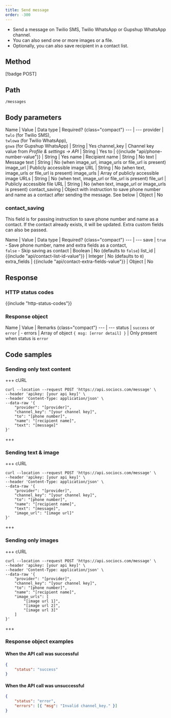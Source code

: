 ```yaml
---
title: Send message
order: -300
---
```


- Send a message on Twilio SMS, Twilio WhatsApp or Gupshup WhatsApp channel.
- You can also send one or more images or a file.
- Optionally, you can also save recipient in a contact list.

## Method

[!badge POST]

## Path

`/messages`

## Body parameters

Name | Value | Data type | Required? {class="compact"}
--- | ---
provider | `twlo` (for Twilio SMS), <br />`twlowa` (for Twilio WhatsApp), <br />`gswa` (for Gupshup WhatsApp) | String | Yes
channel_key | Channel key value from *Profile & settings -> API* | String | Yes
to | {{include "api/phone-number-value"}} | String | Yes
name | Recipient name | String | No
text | Message text | String | No (when image_url, image_urls or file_url is present)
image_url | Publicly accessible image URL | String | No (when text, image_urls or file_url is present)
image_urls | Array of publicly accessible image URLs | String | No (when text, image_url or file_url is present)
file_url | Publicly accessible file URL | String | No (when text, image_url or image_urls is present)
contact_saving | Object with instruction to save phone number and name as a contact after sending the message. See below | Object | No

### contact_saving

This field is for passing instruction to save phone number and name as a contact. If the contact already exists, it will be updated. Extra custom fields can also be passed.

Name | Value | Data type | Required? {class="compact"}
--- | ---
save | `true` - Save phone number, name and extra fields as a contact, <br /> `false` - Skip saving as contact | Boolean | No (defaults to `false`)
list_id | {{include "api/contact-list-id-value"}} | Integer | No (defaults to `0`)
extra_fields | {{include "api/contact-extra-fields-value"}} | Object | No

## Response

### HTTP status codes

{{include "http-status-codes"}}

### Response object

Name | Value | Remarks {class="compact"}
--- | ---
status | `success` or `error` | -
errors | Array of object `{ msg: [error detail] }` | Only present when status is `error`

## Code samples

### Sending only text content

+++ cURL

```shell
curl --location --request POST 'https://api.sociocs.com/message' \
--header 'apikey: [your api key]' \
--header 'Content-Type: application/json' \
--data-raw '{
    "provider": "[provider]",
    "channel_key": "[your channel key]",
    "to": "[phone number]",
    "name": "[recipient name]",
    "text": "[message]"
}'
```

+++

### Sending text & image

+++ cURL

```shell
curl --location --request POST 'https://api.sociocs.com/message' \
--header 'apikey: [your api key]' \
--header 'Content-Type: application/json' \
--data-raw '{
    "provider": "[provider]",
    "channel_key": "[your channel key]",
    "to": "[phone number]",
    "name": "[recipient name]",
    "text": "[message]",
    "image_url": "[image url]"
}'
```

+++

### Sending only images

+++ cURL

```shell
curl --location --request POST 'https://api.sociocs.com/message' \
--header 'apikey: [your api key]' \
--header 'Content-Type: application/json' \
--data-raw '{
    "provider": "[provider]",
    "channel_key": "[your channel key]",
    "to": "[phone number]",
    "name": "[recipient name]",
    "image_urls": [
        "[image url 1]",
        "[image url 2]",
        "[image url 3]"
    ]
}'
```

+++

### Response object examples

#### When the API call was successful

```json
{
    "status": "success"
}
```

#### When the API call was unsuccessful

```json
{
    "status": "error",
    "errors": [{ "msg": "Invalid channel_key." }]
}
```
